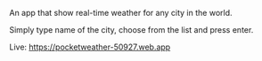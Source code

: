 An app that show real-time weather for any city in the world.

Simply type name of the city, choose from the list and press enter.

Live: https://pocketweather-50927.web.app

